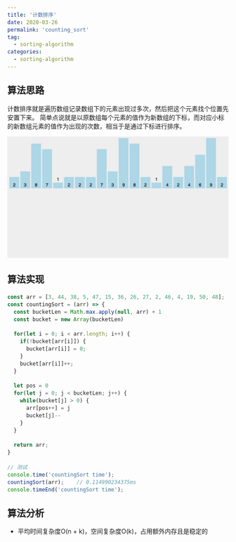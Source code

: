 ```yaml
---
title: '计数排序'
date: 2020-03-26
permalink: 'counting_sort'
tag:
  - sorting-algorithm
categories:
  - sorting-algorithm
---
```


## 算法思路

计数排序就是遍历数组记录数组下的元素出现过多次，然后把这个元素找个位置先安置下来。
简单点说就是以原数组每个元素的值作为新数组的下标，而对应小标的新数组元素的值作为出现的次数，相当于是通过下标进行排序。

![计数排序](./images/counting_sort.gif)

## 算法实现

```js
const arr = [3, 44, 38, 5, 47, 15, 36, 26, 27, 2, 46, 4, 19, 50, 48];
const countingSort = (arr) => {
  const bucketLen = Math.max.apply(null, arr) + 1
  const bucket = new Array(bucketLen)

  for(let i = 0; i < arr.length; i++) {
    if(!bucket[arr[i]]) {
      bucket[arr[i]] = 0;
    }
    bucket[arr[i]]++;
  }

  let pos = 0
  for(let j = 0; j < bucketLen; j++) {
    while(bucket[j] > 0) {
      arr[pos++] = j
      bucket[j]--
    }
  }

  return arr;
}

// 测试
console.time('countingSort time');
countingSort(arr);    // 0.114990234375ms
console.timeEnd('countingSort time');
```

## 算法分析

- 平均时间复杂度O(n + k)，空间复杂度O(k)，占用额外内存且是稳定的

